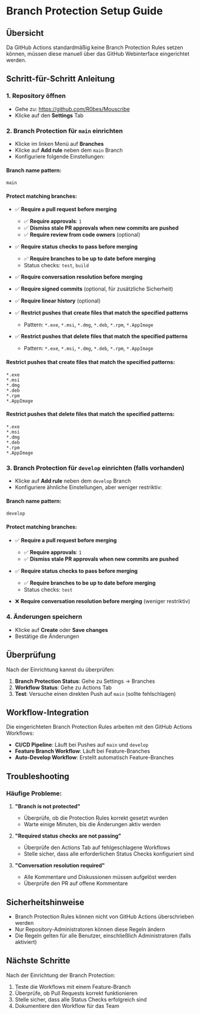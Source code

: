 # Branch Protection Setup Guide

## Übersicht

Da GitHub Actions standardmäßig keine Branch Protection Rules setzen können, müssen diese manuell über das GitHub Webinterface eingerichtet werden.

## Schritt-für-Schritt Anleitung

### 1. Repository öffnen
- Gehe zu: https://github.com/R0bes/Mouscribe
- Klicke auf den **Settings** Tab

### 2. Branch Protection für `main` einrichten
- Klicke im linken Menü auf **Branches**
- Klicke auf **Add rule** neben dem `main` Branch
- Konfiguriere folgende Einstellungen:

#### **Branch name pattern:**
```
main
```

#### **Protect matching branches:**
- ✅ **Require a pull request before merging**
  - ✅ **Require approvals**: `1`
  - ✅ **Dismiss stale PR approvals when new commits are pushed**
  - ✅ **Require review from code owners** (optional)

- ✅ **Require status checks to pass before merging**
  - ✅ **Require branches to be up to date before merging**
  - Status checks: `test`, `build`

- ✅ **Require conversation resolution before merging**

- ✅ **Require signed commits** (optional, für zusätzliche Sicherheit)

- ✅ **Require linear history** (optional)

- ✅ **Restrict pushes that create files that match the specified patterns**
  - Pattern: `*.exe`, `*.msi`, `*.dmg`, `*.deb`, `*.rpm`, `*.AppImage`

- ✅ **Restrict pushes that delete files that match the specified patterns**
  - Pattern: `*.exe`, `*.msi`, `*.dmg`, `*.deb`, `*.rpm`, `*.AppImage`

#### **Restrict pushes that create files that match the specified patterns:**
```
*.exe
*.msi
*.dmg
*.deb
*.rpm
*.AppImage
```

#### **Restrict pushes that delete files that match the specified patterns:**
```
*.exe
*.msi
*.dmg
*.deb
*.rpm
*.AppImage
```

### 3. Branch Protection für `develop` einrichten (falls vorhanden)
- Klicke auf **Add rule** neben dem `develop` Branch
- Konfiguriere ähnliche Einstellungen, aber weniger restriktiv:

#### **Branch name pattern:**
```
develop
```

#### **Protect matching branches:**
- ✅ **Require a pull request before merging**
  - ✅ **Require approvals**: `1`
  - ✅ **Dismiss stale PR approvals when new commits are pushed**

- ✅ **Require status checks to pass before merging**
  - ✅ **Require branches to be up to date before merging**
  - Status checks: `test`

- ❌ **Require conversation resolution before merging** (weniger restriktiv)

### 4. Änderungen speichern
- Klicke auf **Create** oder **Save changes**
- Bestätige die Änderungen

## Überprüfung

Nach der Einrichtung kannst du überprüfen:

1. **Branch Protection Status**: Gehe zu Settings → Branches
2. **Workflow Status**: Gehe zu Actions Tab
3. **Test**: Versuche einen direkten Push auf `main` (sollte fehlschlagen)

## Workflow-Integration

Die eingerichteten Branch Protection Rules arbeiten mit den GitHub Actions Workflows:

- **CI/CD Pipeline**: Läuft bei Pushes auf `main` und `develop`
- **Feature Branch Workflow**: Läuft bei Feature-Branches
- **Auto-Develop Workflow**: Erstellt automatisch Feature-Branches

## Troubleshooting

### Häufige Probleme:

1. **"Branch is not protected"**
   - Überprüfe, ob die Protection Rules korrekt gesetzt wurden
   - Warte einige Minuten, bis die Änderungen aktiv werden

2. **"Required status checks are not passing"**
   - Überprüfe den Actions Tab auf fehlgeschlagene Workflows
   - Stelle sicher, dass alle erforderlichen Status Checks konfiguriert sind

3. **"Conversation resolution required"**
   - Alle Kommentare und Diskussionen müssen aufgelöst werden
   - Überprüfe den PR auf offene Kommentare

## Sicherheitshinweise

- Branch Protection Rules können nicht von GitHub Actions überschrieben werden
- Nur Repository-Administratoren können diese Regeln ändern
- Die Regeln gelten für alle Benutzer, einschließlich Administratoren (falls aktiviert)

## Nächste Schritte

Nach der Einrichtung der Branch Protection:

1. Teste die Workflows mit einem Feature-Branch
2. Überprüfe, ob Pull Requests korrekt funktionieren
3. Stelle sicher, dass alle Status Checks erfolgreich sind
4. Dokumentiere den Workflow für das Team
